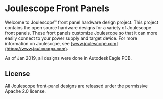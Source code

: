 
# Joulescope Front Panels

Welcome to Joulescope™ front panel hardware design project.  This project 
contains the open source hardware designs for a variety of Joulescope front
panels.  These front panels customize Joulescope so that it can more easily 
connect to your power supply and target device.
For more information on Joulescope, see 
[www.joulescope.com](https://www.joulescope.com).

As of Jan 2019, all designs were done in Autodesk Eagle PCB.


## License

All Joulescope front-panel designs are released under the 
permissive Apache 2.0 license.

